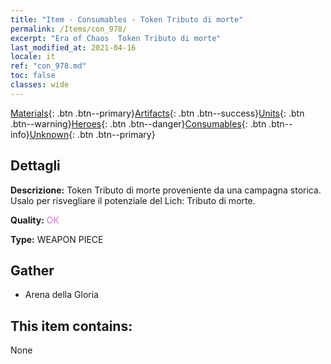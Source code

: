 ```yaml
---
title: "Item - Consumables - Token Tributo di morte"
permalink: /Items/con_978/
excerpt: "Era of Chaos  Token Tributo di morte"
last_modified_at: 2021-04-16
locale: it
ref: "con_978.md"
toc: false
classes: wide
---
```

 [Materials](/it/Items/){: .btn .btn--primary}[Artifacts](/it/Items/Artifacts/){: .btn .btn--success}[Units](/it/Items/Units/){: .btn .btn--warning}[Heroes](/it/Items/Heroes/){: .btn .btn--danger}[Consumables](/it/Items/Consumables/){: .btn .btn--info}[Unknown](/it/Items/Unknown/){: .btn .btn--primary}

## Dettagli
 **Descrizione:** Token Tributo di morte proveniente da una campagna storica. Usalo per risvegliare il potenziale del Lich: Tributo di morte.

 **Quality:** <span style="color: #DA70D6">OK</span>

 **Type:** WEAPON PIECE

## Gather

*    Arena della Gloria 

## This item contains:

  None

